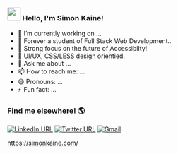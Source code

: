 ### <img src="https://raw.githubusercontent.com/MartinHeinz/MartinHeinz/master/wave.gif" width="30px"> Hello, I'm Simon Kaine!

- 🔭 I’m currently working on ...
- 🌱 Forever a student of Full Stack Web Development..
- 👯 Strong focus on the future of Accessibilty!
- 🤔 UI/UX, CSS/LESS design orientied. 
- 💬 Ask me about ...
- 📫 How to reach me: ...
- 😄 Pronouns: ...
- ⚡ Fun fact: ...


### Find me elsewhere! :earth_americas:

[![LinkedIn URL](https://img.shields.io/badge/linkedin-%230077B5.svg?style=for-the-badge&logo=linkedin&logoColor=white)](https://www.linkedin.com/in/simonbishopkaine/)
[![Twitter URL](https://img.shields.io/badge/simonbkaine-%231DA1F2.svg?style=for-the-badge&logo=Twitter&logoColor=white)](https://twitter.com/simonbkaine)
[![Gmail](https://img.shields.io/badge/Gmail-D14836?style=for-the-badge&logo=gmail&logoColor=white)](https://accounts.google.com/ServiceLogin?service=mail&passive=true&Email=example@domain.com&continue=https://mail.google.com/mail/u/simonkaine@gmail.com/%23inbox/152bc41f0ca2d9bf)

https://simonkaine.com/
